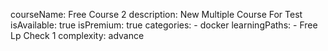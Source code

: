 courseName: Free Course 2
description: New Multiple Course For Test
isAvailable: true
isPremium: true
categories: 
    - docker
learningPaths: 
    - Free Lp Check 1
complexity: advance
